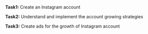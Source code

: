**Task1:**
Create an Instagram account

**Task2:**
Understand and implement the account growing strategies

**Task3:**
Create ads for the growth of Instagram account
